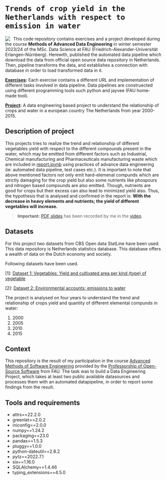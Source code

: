 # `Trends of crop yield in the Netherlands with respect to emission in water`

<img  src="https://images.unsplash.com/photo-1488459716781-31db52582fe9?q=80&w=2070&auto=format&fit=crop&ixlib=rb-4.0.3&ixid=M3wxMjA3fDB8MHxwaG90by1wYWdlfHx8fGVufDB8fHx8fA%3D%3D" style="float: left; margin-right: 10px;"  />

This code repository contains exercises and a project developed during the course **Methods of Advanced Data Engineering** in winter semester 2023/24 of the MSc. Data Science at FAU (Friedrich-Alexander-Universität Erlangen-Nürnberg). Herewith, published the automated data pipeline which download the data from official open source data repository in Netherlands. Then, pipeline transforms the data, and establishes a connection with database in order to load transformed data in it.

**[Exercises](https://github.com/imbilalbutt/made-template-ws2324/tree/main/exercises):** Each exercise contains a different URL and implementation of different tasks involved in data pipeline. Data pipelines are construected using different programming tools such python and jayvee (FAU home-made tool).


**[Project](https://github.com/imbilalbutt/made-template-ws2324/tree/main/project):**  A data engineering based project to understand the relationship of crops and water in a european country The Netherlands from year 2000-2015.

## Description of project

This projects tries to realize the trend and relationship of different vegetables yield with respect to the different compounds present in the water, which may be emitted from different factors such as Industrial, Chemical manufacturing and Pharmaceuticals manufacturing waste which are included in [report.ipynb](https://github.com/imbilalbutt/made-template-ws2324/blob/main/project/report.ipynb) using practices of advance data engineering (ie: automated data pipeline, test cases etc.).  It is important to note that above mentioned factors not only emit hard-elemenal compunds which are strictly damaging for the crop yield but also some nutrients like phospours and nitrogen based compounds are also emitted. Though, nutrients are good for crops but their excess can also lead to minimized yield also. Thus, the hypothesis that is analysed and confirmed in the report is: **With the decrease in heavy elements and nutrients; the yield of different vegetables will increase.** 

> **Important:** [PDF slides](https://github.com/imbilalbutt/made-template-ws2324/blob/main/project/slides.pdf) has been recorded by me in the [video](https://drive.google.com/file/d/1dcu1qkknQE8QwfH1KnhBmP63n8AAjfFO/view?usp=sharing).



## Datasets

For this project two datasets from CBS Open data StatLine have been used. This data repository is Netherlands statistics database. This database offers a wealth of data on the Dutch economy and society.

Following datasets have been used.

[1]: [Dataset 1: Vegetables: Yield and cultivated area per kind (type) of vegetable](https://opendata.cbs.nl/statline/#/CBS/en/dataset/37738ENG/table)

[2]:  [Dataset  2: Environmental accounts; emissions to water](https://opendata.cbs.nl/statline/#/CBS/en/dataset/83605ENG/table?ts=1698675109480)

The project is analysed on four years to understand the trend and relationship of crops yield and quantity of different elemental compunds in water:
 
 1. 2000
 2. 2005
 3. 2010
 4. 2015

## Context

This repository is the result of my participation in the course  [Advanced Methods of Software Engineering](https://oss.cs.fau.de/teaching/specific/amse/)  provided by the  [Professorship of Open-Source Software](https://oss.cs.fau.de/)  from FAU.  The task was to build a Data Engineering Project, which takes at least two public available datasources and processes them with an automated datapipeline, in order to report some findings from the result.

## Tools and requirements

 - attrs==22.2.0 
 - greenlet==2.0.2 
 - iniconfig==2.0.0 
 - numpy==1.24.2
 - packaging==23.0
 - pandas==1.5.3
 - pluggy==1.0.0
 - python-dateutil==2.8.2
 - pytz==2022.7.1
 - six==1.16.0
 - SQLAlchemy==1.4.46
 - typing_extensions==4.5.0